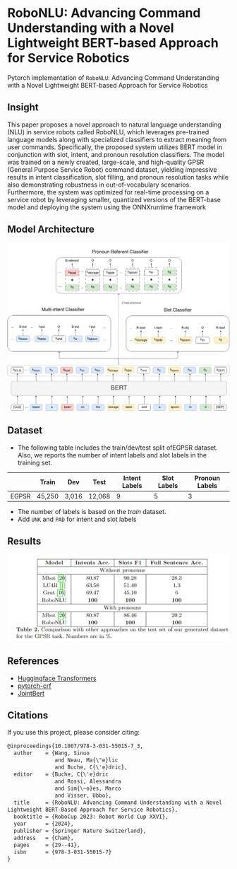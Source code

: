 # RoboNLU: Advancing Command Understanding with a Novel Lightweight BERT-based Approach for Service Robotics

Pytorch implementation of `RoboNLU`: Advancing Command Understanding with a Novel Lightweight BERT-based Approach for Service Robotics


## Insight
This paper proposes a novel approach to natural language understanding (NLU) in service robots called RoboNLU, which leverages pre-trained language models along with specialized classifiers to extract meaning from user commands. Specifically, the proposed system utilizes BERT model in conjunction with slot, intent, and pronoun resolution classifiers.
The model was trained on a newly created, large-scale, and high-quality GPSR (General Purpose Service Robot) command dataset, yielding impressive results in intent classification, slot filling, and pronoun resolution tasks while also demonstrating robustness in out-of-vocabulary scenarios. Furthermore, the system was optimized for real-time processing on a service robot by leveraging smaller, quantized versions of the BERT-base model and deploying the system using the ONNXruntime framework


## Model Architecture
<p float="left" align="center">
    <img width="800" src='./imgs/model.png' />  
</p>




## Dataset
- The following table includes the train/dev/test split ofEGPSR dataset. Also, we reports the number of intent labels and slot labels in the training set.

|       | Train  | Dev | Test | Intent Labels | Slot Labels |Pronoun Labels |
| ----- | ------ | --- | ---- | ------------- | ----------- |----------- |
| EGPSR  | 45,250  | 3,016 | 12,068| 9        | 5           |   3       |

- The number of labels is based on the _train_ dataset.
- Add `UNK` and `PAD` for intent and slot labels 



## Results
<p float="left" align="center">
    <img width="800" src="./imgs/result.png" />  
</p>





## References

- [Huggingface Transformers](https://github.com/huggingface/transformers)
- [pytorch-crf](https://github.com/kmkurn/pytorch-crf)
- [JointBert](https://github.com/monologg/JointBERT)

## Citations

If you use this project, please consider citing:

```
@inproceedings{10.1007/978-3-031-55015-7_3,
  author    = {Wang, Sinuo
               and Neau, Ma{\"e}lic
               and Buche, C{\'e}dric},
  editor    = {Buche, C{\'e}dric
               and Rossi, Alessandra
               and Sim{\~o}es, Marco
               and Visser, Ubbo},
  title     = {RoboNLU: Advancing Command Understanding with a Novel Lightweight BERT-Based Approach for Service Robotics},
  booktitle = {RoboCup 2023: Robot World Cup XXVI},
  year      = {2024},
  publisher = {Springer Nature Switzerland},
  address   = {Cham},
  pages     = {29--41},
  isbn      = {978-3-031-55015-7}
}

```
